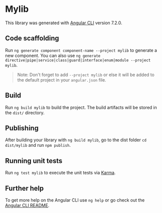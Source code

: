 # Mylib

This library was generated with [Angular CLI](https://github.com/angular/angular-cli) version 7.2.0.

## Code scaffolding

Run `ng generate component component-name --project mylib` to generate a new component. You can also use `ng generate directive|pipe|service|class|guard|interface|enum|module --project mylib`.

> Note: Don't forget to add `--project mylib` or else it will be added to the default project in your `angular.json` file.

## Build

Run `ng build mylib` to build the project. The build artifacts will be stored in the `dist/` directory.

## Publishing

After building your library with `ng build mylib`, go to the dist folder `cd dist/mylib` and run `npm publish`.

## Running unit tests

Run `ng test mylib` to execute the unit tests via [Karma](https://karma-runner.github.io).

## Further help

To get more help on the Angular CLI use `ng help` or go check out the [Angular CLI README](https://github.com/angular/angular-cli/blob/master/README.md).
